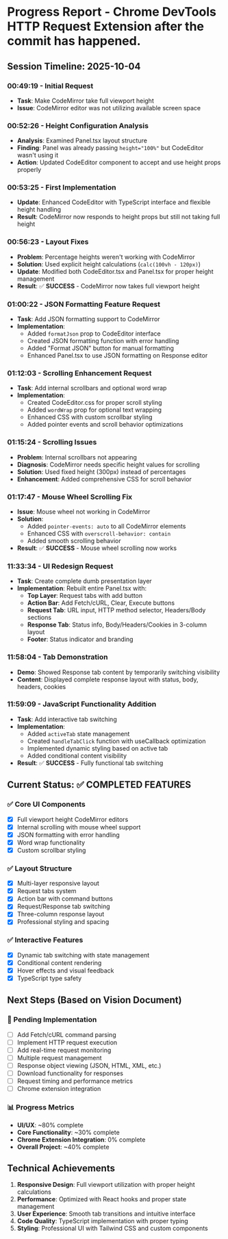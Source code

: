 # Progress Report - Chrome DevTools HTTP Request Extension after the commit has happened.

## Session Timeline: 2025-10-04

### **00:49:19** - Initial Request
- **Task**: Make CodeMirror take full viewport height
- **Issue**: CodeMirror editor was not utilizing available screen space

### **00:52:26** - Height Configuration Analysis
- **Analysis**: Examined Panel.tsx layout structure
- **Finding**: Panel was already passing `height="100%"` but CodeEditor wasn't using it
- **Action**: Updated CodeEditor component to accept and use height props properly

### **00:53:25** - First Implementation
- **Update**: Enhanced CodeEditor with TypeScript interface and flexible height handling
- **Result**: CodeMirror now responds to height props but still not taking full height

### **00:56:23** - Layout Fixes
- **Problem**: Percentage heights weren't working with CodeMirror
- **Solution**: Used explicit height calculations (`calc(100vh - 120px)`)
- **Update**: Modified both CodeEditor.tsx and Panel.tsx for proper height management
- **Result**: ✅ **SUCCESS** - CodeMirror now takes full viewport height

### **01:00:22** - JSON Formatting Feature Request
- **Task**: Add JSON formatting support to CodeMirror
- **Implementation**: 
  - Added `formatJson` prop to CodeEditor interface
  - Created JSON formatting function with error handling
  - Added "Format JSON" button for manual formatting
  - Enhanced Panel.tsx to use JSON formatting on Response editor

### **01:12:03** - Scrolling Enhancement Request
- **Task**: Add internal scrollbars and optional word wrap
- **Implementation**:
  - Created CodeEditor.css for proper scroll styling
  - Added `wordWrap` prop for optional text wrapping
  - Enhanced CSS with custom scrollbar styling
  - Added pointer events and scroll behavior optimizations

### **01:15:24** - Scrolling Issues
- **Problem**: Internal scrollbars not appearing
- **Diagnosis**: CodeMirror needs specific height values for scrolling
- **Solution**: Used fixed height (300px) instead of percentages
- **Enhancement**: Added comprehensive CSS for scroll behavior

### **01:17:47** - Mouse Wheel Scrolling Fix
- **Issue**: Mouse wheel not working in CodeMirror
- **Solution**: 
  - Added `pointer-events: auto` to all CodeMirror elements
  - Enhanced CSS with `overscroll-behavior: contain`
  - Added smooth scrolling behavior
- **Result**: ✅ **SUCCESS** - Mouse wheel scrolling now works

### **11:33:34** - UI Redesign Request
- **Task**: Create complete dumb presentation layer
- **Implementation**: Rebuilt entire Panel.tsx with:
  - **Top Layer**: Request tabs with add button
  - **Action Bar**: Add Fetch/cURL, Clear, Execute buttons
  - **Request Tab**: URL input, HTTP method selector, Headers/Body sections
  - **Response Tab**: Status info, Body/Headers/Cookies in 3-column layout
  - **Footer**: Status indicator and branding

### **11:58:04** - Tab Demonstration
- **Demo**: Showed Response tab content by temporarily switching visibility
- **Content**: Displayed complete response layout with status, body, headers, cookies

### **11:59:09** - JavaScript Functionality Addition
- **Task**: Add interactive tab switching
- **Implementation**:
  - Added `activeTab` state management
  - Created `handleTabClick` function with useCallback optimization
  - Implemented dynamic styling based on active tab
  - Added conditional content visibility
- **Result**: ✅ **SUCCESS** - Fully functional tab switching

## **Current Status: ✅ COMPLETED FEATURES**

### **✅ Core UI Components**
- [x] Full viewport height CodeMirror editors
- [x] Internal scrolling with mouse wheel support
- [x] JSON formatting with error handling
- [x] Word wrap functionality
- [x] Custom scrollbar styling

### **✅ Layout Structure**
- [x] Multi-layer responsive layout
- [x] Request tabs system
- [x] Action bar with command buttons
- [x] Request/Response tab switching
- [x] Three-column response layout
- [x] Professional styling and spacing

### **✅ Interactive Features**
- [x] Dynamic tab switching with state management
- [x] Conditional content rendering
- [x] Hover effects and visual feedback
- [x] TypeScript type safety

## **Next Steps (Based on Vision Document)**

### **🔄 Pending Implementation**
- [ ] Add Fetch/cURL command parsing
- [ ] Implement HTTP request execution
- [ ] Add real-time request monitoring
- [ ] Multiple request management
- [ ] Response object viewing (JSON, HTML, XML, etc.)
- [ ] Download functionality for responses
- [ ] Request timing and performance metrics
- [ ] Chrome extension integration

### **📊 Progress Metrics**
- **UI/UX**: ~80% complete
- **Core Functionality**: ~30% complete  
- **Chrome Extension Integration**: 0% complete
- **Overall Project**: ~40% complete

## **Technical Achievements**
1. **Responsive Design**: Full viewport utilization with proper height calculations
2. **Performance**: Optimized with React hooks and proper state management
3. **User Experience**: Smooth tab transitions and intuitive interface
4. **Code Quality**: TypeScript implementation with proper typing
5. **Styling**: Professional UI with Tailwind CSS and custom components